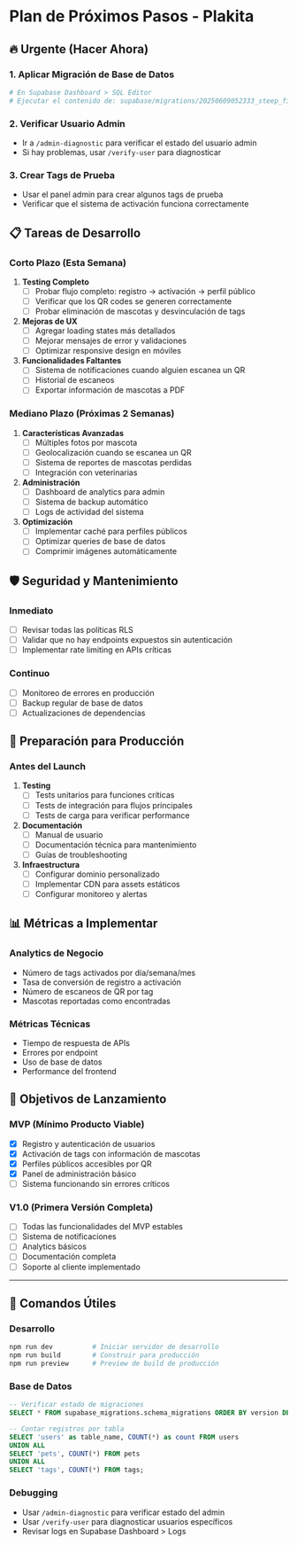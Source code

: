 # Plan de Próximos Pasos - Plakita

## 🔥 Urgente (Hacer Ahora)

### 1. Aplicar Migración de Base de Datos
```bash
# En Supabase Dashboard > SQL Editor
# Ejecutar el contenido de: supabase/migrations/20250609052333_steep_firefly.sql
```

### 2. Verificar Usuario Admin
- Ir a `/admin-diagnostic` para verificar el estado del usuario admin
- Si hay problemas, usar `/verify-user` para diagnosticar

### 3. Crear Tags de Prueba
- Usar el panel admin para crear algunos tags de prueba
- Verificar que el sistema de activación funciona correctamente

## 📋 Tareas de Desarrollo

### Corto Plazo (Esta Semana)
1. **Testing Completo**
   - [ ] Probar flujo completo: registro → activación → perfil público
   - [ ] Verificar que los QR codes se generen correctamente
   - [ ] Probar eliminación de mascotas y desvinculación de tags

2. **Mejoras de UX**
   - [ ] Agregar loading states más detallados
   - [ ] Mejorar mensajes de error y validaciones
   - [ ] Optimizar responsive design en móviles

3. **Funcionalidades Faltantes**
   - [ ] Sistema de notificaciones cuando alguien escanea un QR
   - [ ] Historial de escaneos
   - [ ] Exportar información de mascotas a PDF

### Mediano Plazo (Próximas 2 Semanas)
1. **Características Avanzadas**
   - [ ] Múltiples fotos por mascota
   - [ ] Geolocalización cuando se escanea un QR
   - [ ] Sistema de reportes de mascotas perdidas
   - [ ] Integración con veterinarias

2. **Administración**
   - [ ] Dashboard de analytics para admin
   - [ ] Sistema de backup automático
   - [ ] Logs de actividad del sistema

3. **Optimización**
   - [ ] Implementar caché para perfiles públicos
   - [ ] Optimizar queries de base de datos
   - [ ] Comprimir imágenes automáticamente

## 🛡️ Seguridad y Mantenimiento

### Inmediato
- [ ] Revisar todas las políticas RLS
- [ ] Validar que no hay endpoints expuestos sin autenticación
- [ ] Implementar rate limiting en APIs críticas

### Continuo
- [ ] Monitoreo de errores en producción
- [ ] Backup regular de base de datos
- [ ] Actualizaciones de dependencias

## 🚀 Preparación para Producción

### Antes del Launch
1. **Testing**
   - [ ] Tests unitarios para funciones críticas
   - [ ] Tests de integración para flujos principales
   - [ ] Tests de carga para verificar performance

2. **Documentación**
   - [ ] Manual de usuario
   - [ ] Documentación técnica para mantenimiento
   - [ ] Guías de troubleshooting

3. **Infraestructura**
   - [ ] Configurar dominio personalizado
   - [ ] Implementar CDN para assets estáticos
   - [ ] Configurar monitoreo y alertas

## 📊 Métricas a Implementar

### Analytics de Negocio
- Número de tags activados por día/semana/mes
- Tasa de conversión de registro a activación
- Número de escaneos de QR por tag
- Mascotas reportadas como encontradas

### Métricas Técnicas
- Tiempo de respuesta de APIs
- Errores por endpoint
- Uso de base de datos
- Performance del frontend

## 🎯 Objetivos de Lanzamiento

### MVP (Mínimo Producto Viable)
- [x] Registro y autenticación de usuarios
- [x] Activación de tags con información de mascotas
- [x] Perfiles públicos accesibles por QR
- [x] Panel de administración básico
- [ ] Sistema funcionando sin errores críticos

### V1.0 (Primera Versión Completa)
- [ ] Todas las funcionalidades del MVP estables
- [ ] Sistema de notificaciones
- [ ] Analytics básicos
- [ ] Documentación completa
- [ ] Soporte al cliente implementado

---

## 🔧 Comandos Útiles

### Desarrollo
```bash
npm run dev          # Iniciar servidor de desarrollo
npm run build        # Construir para producción
npm run preview      # Preview de build de producción
```

### Base de Datos
```sql
-- Verificar estado de migraciones
SELECT * FROM supabase_migrations.schema_migrations ORDER BY version DESC LIMIT 10;

-- Contar registros por tabla
SELECT 'users' as table_name, COUNT(*) as count FROM users
UNION ALL
SELECT 'pets', COUNT(*) FROM pets
UNION ALL
SELECT 'tags', COUNT(*) FROM tags;
```

### Debugging
- Usar `/admin-diagnostic` para verificar estado del admin
- Usar `/verify-user` para diagnosticar usuarios específicos
- Revisar logs en Supabase Dashboard > Logs